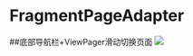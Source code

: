 # FragmentPageAdapter
##底部导航栏+ViewPager滑动切换页面
![](https://github.com/HBU/AndroidTest/blob/master/FragmentPageAdapter/Screenshot_2017-12-30-20-01-59-564_com.example.lx.png)
